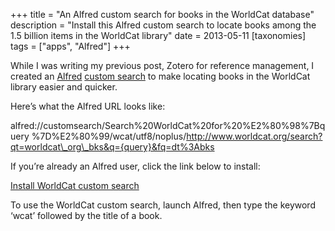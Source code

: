 +++
title = "An Alfred custom search for books in the WorldCat database"
description = "Install this Alfred custom search to locate books among the 1.5 billion items in the WorldCat library"
date = 2013-05-11
[taxonomies]
tags = ["apps", "Alfred"]
+++

While I was writing my previous post, Zotero for reference management, I created an [Alfred](http://www.alfredapp.com) [custom search](http://alfredtips.com/s/popular/1/) to make locating books in the WorldCat library easier and quicker.

Here’s what the Alfred URL looks like:

alfred://customsearch/Search%20WorldCat%20for%20%E2%80%98%7Bquery %7D%E2%80%99/wcat/utf8/noplus/http://www.worldcat.org/search?qt=worldcat\_org\_bks&q={query}&fq=dt%3Abks

If you’re already an Alfred user, click the link below to install:

[Install WorldCat custom search](alfred://customsearch/Search%20WorldCat%20for%20%E2%80%98%7Bquery%7D%E2%80%99/wcat/utf8/noplus/http://www.worldcat.org/search?qt=worldcat_org_bks&q={query}&fq=dt%3Abks)

To use the WorldCat custom search, launch Alfred, then type the keyword ‘wcat’ followed by the title of a book.

